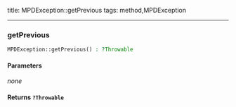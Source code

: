 title: MPDException::getPrevious
tags: method,MPDException

---

<div class="method">
<h3 class="method-name">getPrevious</h3>
<p></p>

```php
MPDException::getPrevious() : ?Throwable
```

#### Parameters

*none*


#### Returns `?Throwable`



</div>